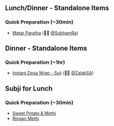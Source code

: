 ## Lunch/Dinner - Standalone Items
### Quick Preparation (~30min)
* [Matar Paratha](/Recipes/MatarParatha.md) (👨‍🍳 [@SubhamRa](https://github.com/SubhamRa))

## Dinner - Standalone Items
### Quick Preparation (~1hr)
* [Instant Dosa Wrap - Suji](/Recipes/SujiInstantDosaWrap.md) (👩‍🍳 [@ZalakSA](https://github.com/ZalakSA))

## Subji for Lunch 
### Quick Preparation (~30min)
* [Sweet Potato & Methi](/Recipes/SweetPotatoMethi.md)
* [Ringan Methi](/Recipes/RinganMethi.md)
